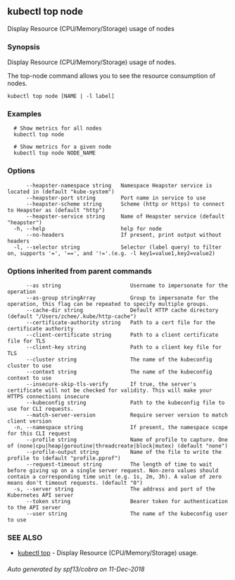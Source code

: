 ## kubectl top node

Display Resource (CPU/Memory/Storage) usage of nodes

### Synopsis

Display Resource (CPU/Memory/Storage) usage of nodes. 

The top-node command allows you to see the resource consumption of nodes.

```
kubectl top node [NAME | -l label]
```

### Examples

```
  # Show metrics for all nodes
  kubectl top node
  
  # Show metrics for a given node
  kubectl top node NODE_NAME
```

### Options

```
      --heapster-namespace string   Namespace Heapster service is located in (default "kube-system")
      --heapster-port string        Port name in service to use
      --heapster-scheme string      Scheme (http or https) to connect to Heapster as (default "http")
      --heapster-service string     Name of Heapster service (default "heapster")
  -h, --help                        help for node
      --no-headers                  If present, print output without headers
  -l, --selector string             Selector (label query) to filter on, supports '=', '==', and '!='.(e.g. -l key1=value1,key2=value2)
```

### Options inherited from parent commands

```
      --as string                      Username to impersonate for the operation
      --as-group stringArray           Group to impersonate for the operation, this flag can be repeated to specify multiple groups.
      --cache-dir string               Default HTTP cache directory (default "/Users/zchee/.kube/http-cache")
      --certificate-authority string   Path to a cert file for the certificate authority
      --client-certificate string      Path to a client certificate file for TLS
      --client-key string              Path to a client key file for TLS
      --cluster string                 The name of the kubeconfig cluster to use
      --context string                 The name of the kubeconfig context to use
      --insecure-skip-tls-verify       If true, the server's certificate will not be checked for validity. This will make your HTTPS connections insecure
      --kubeconfig string              Path to the kubeconfig file to use for CLI requests.
      --match-server-version           Require server version to match client version
  -n, --namespace string               If present, the namespace scope for this CLI request
      --profile string                 Name of profile to capture. One of (none|cpu|heap|goroutine|threadcreate|block|mutex) (default "none")
      --profile-output string          Name of the file to write the profile to (default "profile.pprof")
      --request-timeout string         The length of time to wait before giving up on a single server request. Non-zero values should contain a corresponding time unit (e.g. 1s, 2m, 3h). A value of zero means don't timeout requests. (default "0")
  -s, --server string                  The address and port of the Kubernetes API server
      --token string                   Bearer token for authentication to the API server
      --user string                    The name of the kubeconfig user to use
```

### SEE ALSO

* [kubectl top](kubectl_top.md)	 - Display Resource (CPU/Memory/Storage) usage.

###### Auto generated by spf13/cobra on 11-Dec-2018
